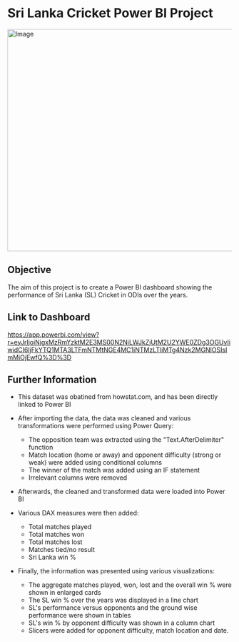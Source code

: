 # Sri Lanka Cricket Power BI Project

<img width="886" height="497" alt="Image" src="https://github.com/user-attachments/assets/baa768cc-0343-4881-917c-183a5718130e" />

## Objective
The aim of this project is to create a Power BI dashboard showing the performance of Sri Lanka (SL) Cricket in ODIs over the years.

## Link to Dashboard
https://app.powerbi.com/view?r=eyJrIjoiNjgxMzRmYzktM2E3MS00N2NiLWJkZjUtM2U2YWE0ZDg3OGUyIiwidCI6IjFkYTQ1MTA3LTFmNTMtNGE4MC1iNTMzLTliMTg4Nzk2MGNlOSIsImMiOjEwfQ%3D%3D

## Further Information
- This dataset was obatined from howstat.com, and has been directly linked to Power BI

- After importing the data, the data was cleaned and various transformations were performed using Power Query:
    - The opposition team was extracted using the "Text.AfterDelimiter" function
    - Match location (home or away) and opponent difficulty (strong or weak) were added using conditional columns
    - The winner of the match was added using an IF statement
    - Irrelevant columns were removed

- Afterwards, the cleaned and transformed data were loaded into Power BI

- Various DAX measures were then added:
    - Total matches played
    - Total matches won
    - Total matches lost
    - Matches tied/no result
    - Sri Lanka win %

- Finally, the information was presented using various visualizations:
    - The aggregate matches played, won, lost and the overall win % were shown in enlarged cards
    - The SL win % over the years was displayed in a line chart
    - SL's performance versus opponents and the ground wise performance were shown in tables
    - SL's win % by opponent difficulty was shown in a column chart
    - Slicers were added for opponent difficulty, match location and date.
